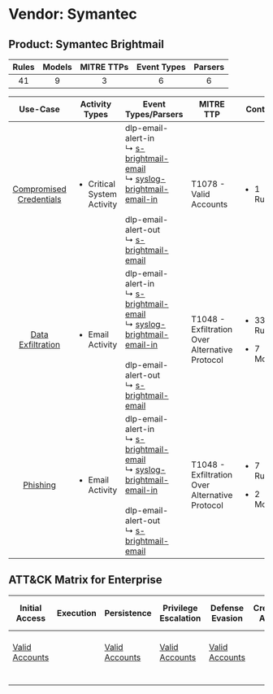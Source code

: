 Vendor: Symantec
================
Product: Symantec Brightmail
----------------------------
| Rules | Models | MITRE TTPs | Event Types | Parsers |
|:-----:|:------:|:----------:|:-----------:|:-------:|
|  41   |   9    |     3      |      6      |    6    |

|                                 Use-Case                                  | Activity Types                             | Event Types/Parsers                                                                                                                                                                                                                                                                                  | MITRE TTP                                          | Content                                              |
|:-------------------------------------------------------------------------:| ------------------------------------------ | ---------------------------------------------------------------------------------------------------------------------------------------------------------------------------------------------------------------------------------------------------------------------------------------------------- | -------------------------------------------------- | ---------------------------------------------------- |
| [Compromised Credentials](../UseCases/usecase_compromised_credentials.md) | <ul><li>Critical System Activity</li></ul> |  dlp-email-alert-in<br> ↳ [s-brightmail-email](../Parsers/parserContent_s-brightmail-email.md)<br> ↳ [syslog-brightmail-email-in](../Parsers/parserContent_syslog-brightmail-email-in.md)<br><br> dlp-email-alert-out<br> ↳ [s-brightmail-email](../Parsers/parserContent_s-brightmail-email.md)<br> | T1078 - Valid Accounts<br>                         | <ul><li>1 Rules</li></ul>                            |
|       [Data Exfiltration](../UseCases/usecase_data_exfiltration.md)       | <ul><li>Email Activity</li></ul>           |  dlp-email-alert-in<br> ↳ [s-brightmail-email](../Parsers/parserContent_s-brightmail-email.md)<br> ↳ [syslog-brightmail-email-in](../Parsers/parserContent_syslog-brightmail-email-in.md)<br><br> dlp-email-alert-out<br> ↳ [s-brightmail-email](../Parsers/parserContent_s-brightmail-email.md)<br> | T1048 - Exfiltration Over Alternative Protocol<br> | <ul><li>33 Rules</li></ul><ul><li>7 Models</li></ul> |
|                [Phishing](../UseCases/usecase_phishing.md)                | <ul><li>Email Activity</li></ul>           |  dlp-email-alert-in<br> ↳ [s-brightmail-email](../Parsers/parserContent_s-brightmail-email.md)<br> ↳ [syslog-brightmail-email-in](../Parsers/parserContent_syslog-brightmail-email-in.md)<br><br> dlp-email-alert-out<br> ↳ [s-brightmail-email](../Parsers/parserContent_s-brightmail-email.md)<br> | T1048 - Exfiltration Over Alternative Protocol<br> | <ul><li>7 Rules</li></ul><ul><li>2 Models</li></ul>  |

ATT&CK Matrix for Enterprise
----------------------------
| Initial Access                                                      | Execution | Persistence                                                         | Privilege Escalation                                                | Defense Evasion                                                     | Credential Access | Discovery | Lateral Movement | Collection | Command and Control | Exfiltration                                                                                | Impact |
| ------------------------------------------------------------------- | --------- | ------------------------------------------------------------------- | ------------------------------------------------------------------- | ------------------------------------------------------------------- | ----------------- | --------- | ---------------- | ---------- | ------------------- | ------------------------------------------------------------------------------------------- | ------ |
| [Valid Accounts](https://attack.mitre.org/techniques/T1078)<br><br> |           | [Valid Accounts](https://attack.mitre.org/techniques/T1078)<br><br> | [Valid Accounts](https://attack.mitre.org/techniques/T1078)<br><br> | [Valid Accounts](https://attack.mitre.org/techniques/T1078)<br><br> |                   |           |                  |            |                     | [Exfiltration Over Alternative Protocol](https://attack.mitre.org/techniques/T1048)<br><br> |        |